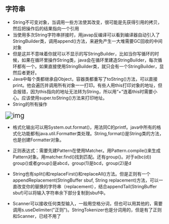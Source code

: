 ## 字符串

* String不可变对象，当调用一些方法使其改变，很可能是先获得引用的拷贝，然后把操作后的结果指向一个引用
* 当使用多次String字符串拼接时，用javap反编译可以看到编译器自动引入了StringBuilder类，调用append()方法，来避免产生一大堆需要GC回收的中间对象
* 但是这并不意味着你就可以不显示的写StringBuilder，比如当你写循环的时候，如果在循环里操作String类，java会在循环里建造StringBuilder，每次循环都有一个。如果直接使用StringBuilder类，就只会有一个StringBuilder，显然后者更好。
* Java中每个类都继承自Object，容器类都重写了toString()方法，可以直接print。他会遍历并调用所有对象一一打印。有些人用this打印对象的地址，但会报错，因为this指向的地址无法转为String，所以用“+”连着this时需要小心。应该使用super.toString()方法来打印地址。
* String的所有操作

<img src="https://p1-juejin.byteimg.com/tos-cn-i-k3u1fbpfcp/a7bcfa2474b04331963fdd65102d9ffc~tplv-k3u1fbpfcp-watermark.image" alt="img" style="zoom:150%;" />

* 格式化输出可以用System.out.format()，用法同C的printf。java中所有的格式化功能都有java.util.Formatter类处理。String,format()是String类的方法，也是创建Formatter对象。
* 正则表达式：需要先建Pattern在使用Matcher。用Pattern.compile()来生成Pattern对象。用matcher.find()找到匹配。还有group()。对于a(bc(d)) group()或者group()是abcd，group(1)是bcd，group(2)是d

* String也有split()和replaceFirst()和replaceAll()方法。但是正则有一个appendReplacement(StringBuffer sbuf, String replacement)方法，可以一直改变你的替换的字符串（replacement），结合appendTail(StringBuffer sbuf)可以将输入字符串余下部分复制到sbuf中。
* Scanner可以接收任何类型输入，一般用空格分词，但也可以用其他的，需要调用s.useDelimiter("正则")。StringTokenizer也是分词用的，但是有了正则和Scanner，已经不用了